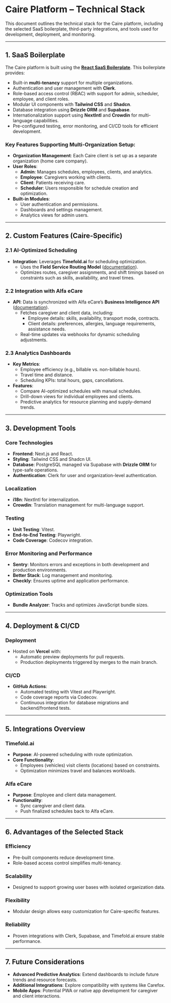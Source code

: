 # Caire Platform – Technical Stack

This document outlines the technical stack for the Caire platform, including the selected SaaS boilerplate, third-party integrations, and tools used for development, deployment, and monitoring.

---

## 1. SaaS Boilerplate
The Caire platform is built using the **[React SaaS Boilerplate](https://react-saas.com/)**. This boilerplate provides:

- Built-in **multi-tenancy** support for multiple organizations.
- Authentication and user management with **Clerk**.
- Role-based access control (RBAC) with support for admin, scheduler, employee, and client roles.
- Modular UI components with **Tailwind CSS** and **Shadcn**.
- Database integration using **Drizzle ORM** and **Supabase**.
- Internationalization support using **NextIntl** and **Crowdin** for multi-language capabilities.
- Pre-configured testing, error monitoring, and CI/CD tools for efficient development.

### Key Features Supporting Multi-Organization Setup:
- **Organization Management**: Each Caire client is set up as a separate organization (home care company).
- **User Roles**:
  - **Admin**: Manages schedules, employees, clients, and analytics.
  - **Employee**: Caregivers working with clients.
  - **Client**: Patients receiving care.
  - **Scheduler**: Users responsible for schedule creation and optimization.
- **Built-in Modules**:
  - User authentication and permissions.
  - Dashboards and settings management.
  - Analytics views for admin users.

---

## 2. Custom Features (Caire-Specific)

### 2.1 AI-Optimized Scheduling
- **Integration**: Leverages **Timefold.ai** for scheduling optimization.
  - Uses the **Field Service Routing Model** ([documentation](https://docs.timefold.ai/field-service-routing/latest/getting-started-with-field-service-routing)).
  - Optimizes routes, caregiver assignments, and shift timings based on constraints such as skills, availability, and travel times.

### 2.2 Integration with Alfa eCare
- **API**: Data is synchronized with Alfa eCare’s **Business Intelligence API** ([documentation](https://api.mobilomsorg.se/help)).
  - Fetches caregiver and client data, including:
    - Employee details: skills, availability, transport mode, contracts.
    - Client details: preferences, allergies, language requirements, assistance needs.
  - Real-time updates via webhooks for dynamic scheduling adjustments.

### 2.3 Analytics Dashboards
- **Key Metrics**:
  - Employee efficiency (e.g., billable vs. non-billable hours).
  - Travel time and distance.
  - Scheduling KPIs: total hours, gaps, cancellations.
- **Features**:
  - Compare AI-optimized schedules with manual schedules.
  - Drill-down views for individual employees and clients.
  - Predictive analytics for resource planning and supply-demand trends.

---

## 3. Development Tools

### Core Technologies
- **Frontend**: Next.js and React.
- **Styling**: Tailwind CSS and Shadcn UI.
- **Database**: PostgreSQL managed via Supabase with **Drizzle ORM** for type-safe operations.
- **Authentication**: Clerk for user and organization-level authentication.

### Localization
- **i18n**: NextIntl for internalization.
- **Crowdin**: Translation management for multi-language support.

### Testing
- **Unit Testing**: Vitest.
- **End-to-End Testing**: Playwright.
- **Code Coverage**: Codecov integration.

### Error Monitoring and Performance
- **Sentry**: Monitors errors and exceptions in both development and production environments.
- **Better Stack**: Log management and monitoring.
- **Checkly**: Ensures uptime and application performance.

### Optimization Tools
- **Bundle Analyzer**: Tracks and optimizes JavaScript bundle sizes.

---

## 4. Deployment & CI/CD

### Deployment
- Hosted on **Vercel** with:
  - Automatic preview deployments for pull requests.
  - Production deployments triggered by merges to the main branch.

### CI/CD
- **GitHub Actions**:
  - Automated testing with Vitest and Playwright.
  - Code coverage reports via Codecov.
  - Continuous integration for database migrations and backend/frontend tests.

---

## 5. Integrations Overview

### Timefold.ai
- **Purpose**: AI-powered scheduling with route optimization.
- **Core Functionality**:
  - Employees (vehicles) visit clients (locations) based on constraints.
  - Optimization minimizes travel and balances workloads.

### Alfa eCare
- **Purpose**: Employee and client data management.
- **Functionality**:
  - Sync caregiver and client data.
  - Push finalized schedules back to Alfa eCare.

---

## 6. Advantages of the Selected Stack

### Efficiency
- Pre-built components reduce development time.
- Role-based access control simplifies multi-tenancy.

### Scalability
- Designed to support growing user bases with isolated organization data.

### Flexibility
- Modular design allows easy customization for Caire-specific features.

### Reliability
- Proven integrations with Clerk, Supabase, and Timefold.ai ensure stable performance.

---

## 7. Future Considerations
- **Advanced Predictive Analytics**: Extend dashboards to include future trends and resource forecasts.
- **Additional Integrations**: Explore compatibility with systems like Carefox.
- **Mobile Apps**: Potential PWA or native app development for caregiver and client interactions.
